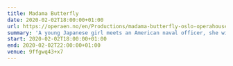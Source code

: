 ```yaml
---
title: Madama Butterfly
date: 2020-02-02T18:00:00+01:00
url: https://operaen.no/en/Productions/madama-butterfly-oslo-operahouse-opera/
summary: 'A young Japanese girl meets an American naval officer, she with a dream of American freedom and he with a longing for the exotic East. But is it really love or the perfect example of the attraction of opposites? Madama Butterfly is a story about culture clash and crushed dreams set to Puccini’s exquisite music.'
start: 2020-02-02T18:00:00+01:00
end: 2020-02-02T22:00:00+01:00
venue: 9ffgwq43+x7
---
```

